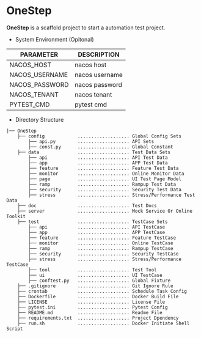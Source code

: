 # OneStep

**OneStep** is a scaffold project to start a automation test project.

- System Environment (Opitonal)
  
| PARAMETER      | DESCRIPTION    |
| -------------- | -------------- |
| NACOS_HOST     | nacos host     |
| NACOS_USERNAME | nacos username |
| NACOS_PASSWORD | nacos password |
| NACOS_TENANT   | nacos tenant   |
| PYTEST_CMD     | pytest cmd     |


- Directory Structure

```console
|── OneStep
    ├── config            ................... Global Config Sets
        ├── api.py        ................... API Sets
        ├── const.py      ................... Global Constant
    ├── data              ................... Test Data Sets
        ├── api           ................... API Test Data
        ├── app           ................... APP Test Data
        ├── feature       ................... Feature Test Data
        ├── monitor       ................... Online Monitor Data
        ├── page          ................... UI Test Page Model
        ├── ramp          ................... Rampup Test Data
        ├── security      ................... Security Test Data
        ├── stress        ................... Stress/Performance Test Data
    ├── doc               ................... Test Docs
    ├── server            ................... Mock Service Or Online Toolkit
    ├── test              ................... TestCase Sets
        ├── api           ................... API TestCase
        ├── app           ................... APP TestCase
        ├── feature       ................... Feature TestCase
        ├── monitor       ................... Online TestCase
        ├── ramp          ................... Rampup TestCase
        ├── security      ................... Security TestCase
        ├── stress        ................... Stress/Performance TestCase
        ├── tool          ................... Test Tool
        ├── ui            ................... UI TestCase
        ├── conftest.py   ................... Global Fixture
    ├── .gitignore        ................... Git Ignore Rule
    ├── crontab           ................... Schedule Task Config
    ├── Dockerfile        ................... Docker Build File
    ├── LICENSE           ................... License File
    ├── pytest.ini        ................... Pytest Config
    ├── README.md         ................... Readme File
    ├── requirements.txt  ................... Project Dpendency
    ├── run.sh            ................... Docker Initiate Shell Script 
```